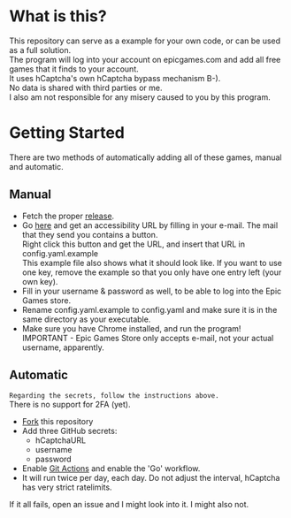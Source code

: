 # What is this?
This repository can serve as  a example for your own code, or can be used as a full solution.  
The program will log into your account on epicgames.com and add all free games that it finds to your account.  
It uses hCaptcha's own hCaptcha bypass mechanism B-).  
No data is shared with third parties or me.  
I also am not responsible for any misery caused to you by this program.  
# Getting Started
There are two methods of automatically adding all of these games, manual and automatic.
## Manual
- Fetch the proper [release](https://github.com/hb0nes/epic-store-free-games-snatcher/releases). 
- Go [here](https://dashboard.hcaptcha.com/signup?type=accessibility) and get an accessibility URL by filling in your e-mail. The mail that they send you contains a button.  
Right click this button and get the URL, and insert that URL in config.yaml.example    
This example file also shows what it should look like. If you want to use one key, remove the example so that you only have one entry left (your own key).  
- Fill in your username & password as well, to be able to log into the Epic Games store.  
- Rename config.yaml.example to config.yaml and make sure it is in the same directory as your executable.
- Make sure you have Chrome installed, and run the program!  
IMPORTANT - Epic Games Store only accepts e-mail, not your actual username, apparently.
## Automatic
`Regarding the secrets, follow the instructions above.`  
There is no support for 2FA (yet).  
- [Fork](https://github.com/hb0nes/epic-store-free-games-snatcher/fork)  this repository
- Add three GitHub secrets:
  - hCaptchaURL
  - username
  - password
- Enable [Git Actions](https://docs.github.com/en/free-pro-team@latest/actions/managing-workflow-runs/disabling-and-enabling-a-workflow) and enable the 'Go' workflow.
- It will run twice per day, each day. Do not adjust the interval, hCaptcha has very strict ratelimits.  


If it all fails, open an issue and I might look into it.
I might also not.
